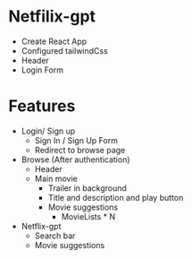 # Netfilix-gpt

- Create React App
- Configured tailwindCss
- Header
- Login Form

# Features

- Login/ Sign up
  - Sign In / Sign Up Form
  - Redirect to browse page
- Browse (After authentication)
  - Header
  - Main movie
    - Trailer in background
    - Title and description and play button
    - Movie suggestions
      - MovieLists \* N
- Netflix-gpt
  - Search bar
  - Movie suggestions
